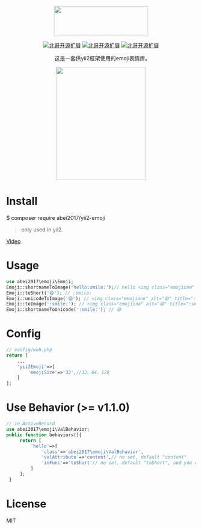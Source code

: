 <p align="center" style="margin-bottom:0!important;">
    <a href="http://nai8.me" target="_blank">
        <img width="250" height="80" src="http://nai8.me/images/ext-logos/yii2-emoji-logo.png">
    </a>
</p>
<p align="center">
  <a href="https://github.com/abei2017/yii2-emoji/issues"><img src="https://img.shields.io/github/issues/abei2017/yii2-emoji.svg" alt="北哥开源扩展"></a>
  <a href="https://github.com/abei2017/yii2-emoji"><img src="https://img.shields.io/github/forks/abei2017/yii2-emoji.svg" alt="北哥开源扩展"></a>
  <a href="https://github.com/abei2017/yii2-emoji"><img src="https://img.shields.io/github/stars/abei2017/yii2-emoji.svg" alt="北哥开源扩展"></a>
</p>

<p align="center">
    这是一套供yii2框架使用的emoji表情库。
</p>

<p align="center" style="margin-bottom:0!important;">
    <p align="center">
    <a href="http://nai8.me" target="_blank">
        <img width="240" height="300" src="https://nai8.me/images/ext-logos/xcx.png">
    </a>
    </p>
</p>

# Install
$ composer require abei2017/yii2-emoji
> only used in yii2.

[Video](http://nai8.me/course-video.html?id=151)

# Usage
```php
use abei2017\emoji\Emoji;
Emoji::shortnameToImage('hello:smile:');// hello <img class="emojione" alt="😄" title=":smile:" src="https://cdn.jsdelivr.net/emojione/assets/3.1/png/32/1f604.png">
Emoji::toShort('😄'); // :smile:
Emoji::unicodeToImage('😄'); // <img class="emojione" alt="😄" title=":smile:" src="https://cdn.jsdelivr.net/emojione/assets/3.1/png/32/1f604.png">
Emoji::toImage(':smile:'); // <img class="emojione" alt="😄" title=":smile:" src="https://cdn.jsdelivr.net/emojione/assets/3.1/png/32/1f604.png">
Emoji::shortnameToUnicode(':smile:'); // 😄
```
# Config
```php
// config/web.php
return [
    ...
    'yii2Emoji'=>[
        'emojiSize'=>'32',//32、64、128
    ]
];
```

# Use Behavior (>= v1.1.0)
```php
// in ActiveRecord
use abei2017\emoji\ValBehavior;
public function behaviors(){
     return [
         'hello'=>[
             'class'=>'abei2017\emoji\ValBehavior',
             'valAttribute'=>'content',// no set, default "content"
             'inFunc'=>'toShort'// no set, default "toShort", and you can set "shortnameToUnicode"
         ]
     ];
 }
```

# License
MIT
